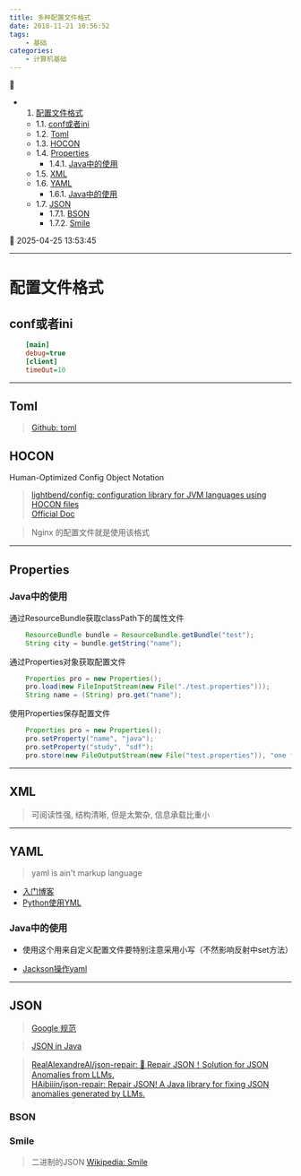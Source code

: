 ```yaml
---
title: 多种配置文件格式
date: 2018-11-21 10:56:52
tags: 
    - 基础
categories: 
    - 计算机基础
---
```


💠

- 1. [配置文件格式](#配置文件格式)
    - 1.1. [conf或者ini](#conf或者ini)
    - 1.2. [Toml](#toml)
    - 1.3. [HOCON](#hocon)
    - 1.4. [Properties](#properties)
        - 1.4.1. [Java中的使用](#java中的使用)
    - 1.5. [XML](#xml)
    - 1.6. [YAML](#yaml)
        - 1.6.1. [Java中的使用](#java中的使用)
    - 1.7. [JSON](#json)
        - 1.7.1. [BSON](#bson)
        - 1.7.2. [Smile](#smile)

💠 2025-04-25 13:53:45
****************************************
# 配置文件格式

## conf或者ini

```ini
    [main]
    debug=true
    [client]
    timeOut=10
```

************************
## Toml
> [Github: toml](https://github.com/toml-lang/toml)

## HOCON
Human-Optimized Config Object Notation

> [lightbend/config: configuration library for JVM languages using HOCON files](https://github.com/lightbend/config)  
> [Official Doc](https://docs.spongepowered.org/stable/zh-CN/server/getting-started/configuration/hocon.html)

> Nginx 的配置文件就是使用该格式

************************
## Properties

### Java中的使用

通过ResourceBundle获取classPath下的属性文件
```java
    ResourceBundle bundle = ResourceBundle.getBundle("test");
    String city = bundle.getString("name");
```

通过Properties对象获取配置文件
```java
    Properties pro = new Properties();
    pro.load(new FileInputStream(new File("./test.properties")));
    String name = (String) pro.get("name");
```

使用Properties保存配置文件
```java
    Properties pro = new Properties();
    pro.setProperty("name", "java");
    pro.setProperty("study", "sdf");
    pro.store(new FileOutputStream(new File("test.properties")), "one file");
```

************************
## XML
> 可阅读性强, 结构清晰, 但是太繁杂, 信息承载比重小

************************
## YAML
> yaml is ain't markup language

- [入门博客](http://blog.csdn.net/liukuan73/article/details/78031693)
- [Python使用YML](http://www.cnblogs.com/c9com/archive/2013/01/05/2845539.html)

### Java中的使用
- 使用这个用来自定义配置文件要特别注意采用小写（不然影响反射中set方法）

- [Jackson操作yaml](https://dzone.com/articles/read-yaml-in-java-with-jackson)

************************

## JSON
> [Google 规范](https://github.com/darcyliu/google-styleguide/blob/master/JSONStyleGuide.md)

> [JSON in Java](https://www.baeldung.com/java-json)  

> [RealAlexandreAI/json-repair: 🔧 Repair JSON！Solution for JSON Anomalies from LLMs.](https://github.com/RealAlexandreAI/json-repair)  
> [HAibiiin/json-repair: Repair JSON! A Java library for fixing JSON anomalies generated by LLMs.](https://github.com/HAibiiin/json-repair)  

### BSON

### Smile
> 二进制的JSON [Wikipedia: Smile](https://en.wikipedia.org/wiki/Smile_%28data_interchange_format%29)
